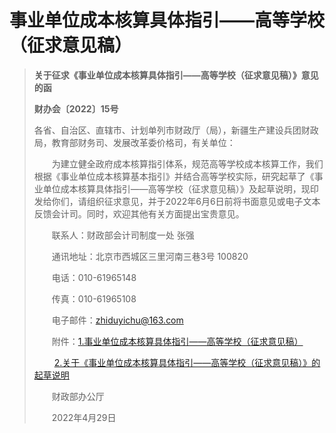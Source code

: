 # 事业单位成本核算具体指引——高等学校（征求意见稿）

> **关于征求《事业单位成本核算具体指引——高等学校（征求意见稿）》意见的函**
>
> **财办会〔2022〕15号**
>
> 各省、自治区、直辖市、计划单列市财政厅（局），新疆生产建设兵团财政局，教育部财务司、发展改革委价格司，有关单位： 
>
> 　　为建立健全政府成本核算指引体系，规范高等学校成本核算工作，我们根据《事业单位成本核算基本指引》并结合高等学校实际，研究起草了《事业单位成本核算具体指引——高等学校（征求意见稿）》及起草说明，现印发给你们，请组织征求意见，并于2022年6月6日前将书面意见或电子文本反馈会计司。同时，欢迎其他有关方面提出宝贵意见。 
>
> 　　联系人：财政部会计司制度一处  张强 
>
> 　　通讯地址：北京市西城区三里河南三巷3号 100820 
>
> 　　电话：010-61965148 
>
> 　　传真：010-61965108 
>
> 　　电子邮件：zhiduyichu@163.com 
>
> 　　附件：[1.事业单位成本核算具体指引——高等学校（征求意见稿）](jtzy-gdxx.assets/P020220507301948833888.pdf)
>
> 　　            [2.关于《事业单位成本核算具体指引——高等学校（征求意见稿）》的起草说明](jtzy-gdxx.assets/P020220507301949105080.pdf)
>
> 　　财政部办公厅 
>
> 　　2022年4月29日 






